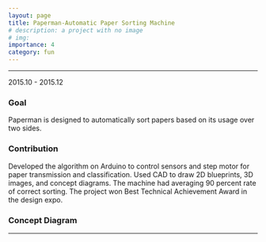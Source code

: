 ```yaml
---
layout: page
title: Paperman-Automatic Paper Sorting Machine
# description: a project with no image
# img:
importance: 4
category: fun
---
```


<hr>

2015.10 - 2015.12

### Goal
Paperman is designed to automatically sort papers based on its usage over two sides.

### Contribution
Developed the algorithm on Arduino to control sensors and step motor for paper transmission and classification. Used CAD to draw 2D blueprints, 3D images, and concept diagrams. The machine had averaging 90 percent rate of correct sorting. The project won Best Technical Achievement Award in the design expo.

### Concept Diagram

<hr>
